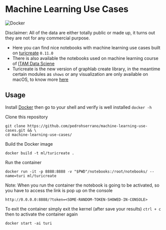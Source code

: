 # Machine Learning Use Cases

![Docker](https://img.shields.io/badge/docker%20build-not%20auto-blue.svg)

Disclaimer: All of the data are either totally public or made up, it turns out they are not for any commercial purpose.

- Here you can find nice notebooks with machine learning use cases built on [turicreate](https://github.com/apple/turicreate) `0.11.0`
- There is also available the notebooks used on machine learning course of [ITAM Data Sciene](http://mcienciadatos.itam.mx/es)
- Turicreate is the new version of graphlab create library, in the meantime certain modules as `shows` or any visualization are only available on macOS, to know more [here](https://github.com/apple/turicreate)

## Usage

Install [Docker](https://www.docker.com/) then go to your shell and verify is well installed `docker -h`

Clone this repository

    git clone https://github.com/pedrohserrano/machine-learning-use-cases.git && \
    cd machine-learning-use-cases/

Build the Docker image

    docker build -t ml/turicreate .

Run the container

    docker run -it -p 8888:8888 -v "$PWD"/notebooks:/root/notebooks/ --name=turi ml/turicreate

Note: When you run the container the notebook is going to be activated, so you have to access the link is pop up on the console

    http://0.0.0.0:8888/?token=<SOME-RANDOM-TOKEN-SHOWED-IN-CONSOLE>

To exit the container simply exit the kernel (after save your results) `ctrl + c` then to activate the container again

    docker start -ai turi
